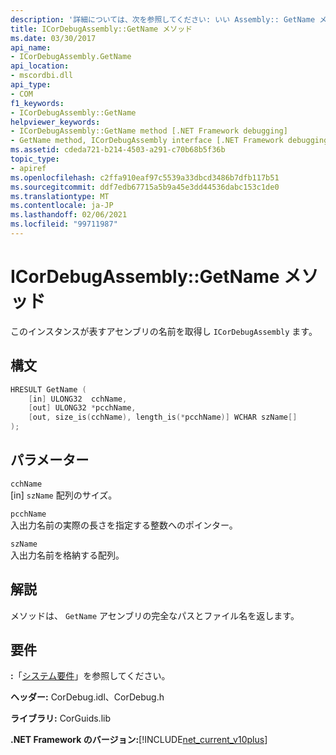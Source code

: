 ```yaml
---
description: '詳細については、次を参照してください: いい Assembly:: GetName メソッド'
title: ICorDebugAssembly::GetName メソッド
ms.date: 03/30/2017
api_name:
- ICorDebugAssembly.GetName
api_location:
- mscordbi.dll
api_type:
- COM
f1_keywords:
- ICorDebugAssembly::GetName
helpviewer_keywords:
- ICorDebugAssembly::GetName method [.NET Framework debugging]
- GetName method, ICorDebugAssembly interface [.NET Framework debugging]
ms.assetid: cdeda721-b214-4503-a291-c70b68b5f36b
topic_type:
- apiref
ms.openlocfilehash: c2ffa910eaf97c5539a33dbcd3486b7dfb117b51
ms.sourcegitcommit: ddf7edb67715a5b9a45e3dd44536dabc153c1de0
ms.translationtype: MT
ms.contentlocale: ja-JP
ms.lasthandoff: 02/06/2021
ms.locfileid: "99711987"
---
```

# <a name="icordebugassemblygetname-method"></a>ICorDebugAssembly::GetName メソッド

このインスタンスが表すアセンブリの名前を取得し `ICorDebugAssembly` ます。  
  
## <a name="syntax"></a>構文  
  
```cpp  
HRESULT GetName (  
    [in] ULONG32  cchName,  
    [out] ULONG32 *pcchName,  
    [out, size_is(cchName), length_is(*pcchName)] WCHAR szName[]  
);  
```  
  
## <a name="parameters"></a>パラメーター  

 `cchName`  
 [in] `szName` 配列のサイズ。  
  
 `pcchName`  
 入出力名前の実際の長さを指定する整数へのポインター。  
  
 `szName`  
 入出力名前を格納する配列。  
  
## <a name="remarks"></a>解説  

 メソッドは、 `GetName` アセンブリの完全なパスとファイル名を返します。  
  
## <a name="requirements"></a>要件  

 **:**「[システム要件](../../get-started/system-requirements.md)」を参照してください。  
  
 **ヘッダー:** CorDebug.idl、CorDebug.h  
  
 **ライブラリ:** CorGuids.lib  
  
 **.NET Framework のバージョン:**[!INCLUDE[net_current_v10plus](../../../../includes/net-current-v10plus-md.md)]
